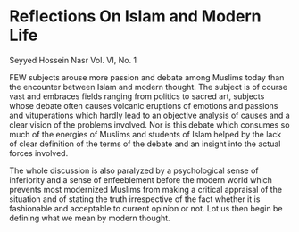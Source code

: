 Reflections On Islam and Modern Life
====================================

Seyyed Hossein Nasr Vol. VI, No. 1

FEW subjects arouse more passion and debate among Muslims today than
the encounter between Islam and modern thought. The subject is of course
vast and embraces fields ranging from politics to sacred art, subjects
whose debate often causes volcanic eruptions of emotions and passions
and vituperations which hardly lead to an objective analysis of causes
and a clear vision of the problems involved. Nor is this debate which
consumes so much of the energies of Muslims and students of Islam helped
by the lack of clear definition of the terms of the debate and an
insight into the actual forces involved.

The whole discussion is also paralyzed by a psychological sense of
inferiority and a sense of enfeeblement before the modern world which
prevents most modernized Muslims from making a critical appraisal of the
situation and of stating the truth irrespective of the fact whether it
is fashionable and acceptable to current opinion or not. Lot us then
begin be defining what we mean by modern thought.
